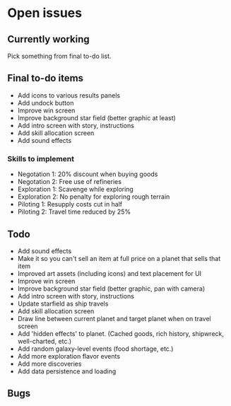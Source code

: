 # Open issues

## Currently working

Pick something from final to-do list.

## Final to-do items

- Add icons to various results panels
- Add undock button
- Improve win screen
- Improve background star field (better graphic at least)
- Add intro screen with story, instructions
- Add skill allocation screen
- Add sound effects

### Skills to implement
- Negotation 1: 20% discount when buying goods
- Negotation 2: Free use of refineries
- Exploration 1: Scavenge while exploring
- Exploration 2: No penalty for exploring rough terrain
- Piloting 1: Resupply costs cut in half
- Piloting 2: Travel time reduced by 25%

## Todo

- Add sound effects
- Make it so you can't sell an item at full price on a planet that sells that item
- Improved art assets (including icons) and text placement for UI
- Improve win screen
- Improve background star field (better graphic, pan with camera)
- Add intro screen with story, instructions
- Update starfield as ship travels
- Add skill allocation screen
- Draw line between current planet and target planet when on travel screen
- Add 'hidden effects' to planet. (Cached goods, rich history, shipwreck, well-charted, etc.)
- Add random galaxy-level events (food shortage, etc.)
- Add more exploration flavor events
- Add more discoveries
- Add data persistence and loading

## Bugs

